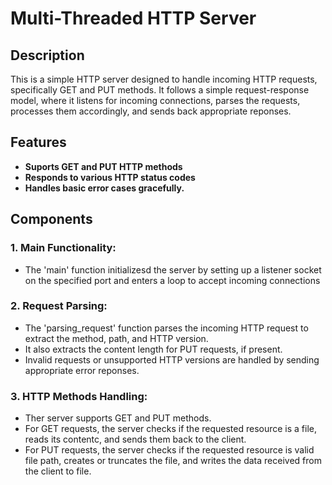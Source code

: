 # Multi-Threaded HTTP Server

## Description

This is a simple HTTP server designed to handle incoming HTTP requests, specifically GET and PUT
methods. It follows a simple request-response model, where it listens for incoming connections,
parses the requests, processes them accordingly, and sends back appropriate reponses. 

## Features 

- **Suports GET and PUT HTTP methods**
- **Responds to various HTTP status codes**
- **Handles basic error cases gracefully.**

## Components

### 1. Main Functionality:

- The 'main' function initializesd the server by setting up a listener socket on the specified port and enters a loop to accept incoming connections

### 2. Request Parsing:

- The 'parsing_request' function parses the incoming HTTP request to extract the method, path, and HTTP version.
- It also extracts the content length for PUT requests, if present.
- Invalid requests or unsupported HTTP versions are handled by sending appropriate error reponses.

### 3. HTTP Methods Handling:

- Ther server supports GET and PUT methods.
- For GET requests, the server checks if the requested resource is a file, reads its contentc, and sends them back to the client.
- For PUT requests, the server checks if the requested resource is valid file path, creates or truncates the file, and writes the data received from the client to file. 
